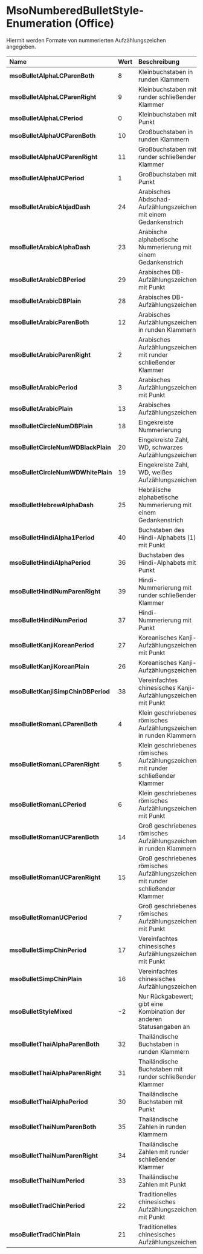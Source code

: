 
# MsoNumberedBulletStyle-Enumeration (Office)

Hiermit werden Formate von nummerierten Aufzählungszeichen angegeben.



|**Name**|**Wert**|**Beschreibung**|
|:-----|:-----|:-----|
|**msoBulletAlphaLCParenBoth**|8|Kleinbuchstaben in runden Klammern|
|**msoBulletAlphaLCParenRight**|9|Kleinbuchstaben mit runder schließender Klammer|
|**msoBulletAlphaLCPeriod**|0|Kleinbuchstaben mit Punkt|
|**msoBulletAlphaUCParenBoth**|10|Großbuchstaben in runden Klammern|
|**msoBulletAlphaUCParenRight**|11|Großbuchstaben mit runder schließender Klammer|
|**msoBulletAlphaUCPeriod**|1|Großbuchstaben mit Punkt|
|**msoBulletArabicAbjadDash**|24|Arabisches Abdschad-Aufzählungszeichen mit einem Gedankenstrich|
|**msoBulletArabicAlphaDash**|23|Arabische alphabetische Nummerierung mit einem Gedankenstrich|
|**msoBulletArabicDBPeriod**|29|Arabisches DB-Aufzählungszeichen mit Punkt|
|**msoBulletArabicDBPlain**|28|Arabisches DB-Aufzählungszeichen|
|**msoBulletArabicParenBoth**|12|Arabisches Aufzählungszeichen in runden Klammern|
|**msoBulletArabicParenRight**|2|Arabisches Aufzählungszeichen mit runder schließender Klammer|
|**msoBulletArabicPeriod**|3|Arabisches Aufzählungszeichen mit Punkt|
|**msoBulletArabicPlain**|13|Arabisches Aufzählungszeichen|
|**msoBulletCircleNumDBPlain**|18|Eingekreiste Nummerierung|
|**msoBulletCircleNumWDBlackPlain**|20|Eingekreiste Zahl, WD, schwarzes Aufzählungszeichen|
|**msoBulletCircleNumWDWhitePlain**|19|Eingekreiste Zahl, WD, weißes Aufzählungszeichen|
|**msoBulletHebrewAlphaDash**|25|Hebräische alphabetische Nummerierung mit einem Gedankenstrich|
|**msoBulletHindiAlpha1Period**|40|Buchstaben des Hindi-Alphabets (1) mit Punkt|
|**msoBulletHindiAlphaPeriod**|36|Buchstaben des Hindi-Alphabets mit Punkt|
|**msoBulletHindiNumParenRight**|39|Hindi-Nummerierung mit runder schließender Klammer|
|**msoBulletHindiNumPeriod**|37|Hindi-Nummerierung mit Punkt|
|**msoBulletKanjiKoreanPeriod**|27|Koreanisches Kanji-Aufzählungszeichen mit Punkt|
|**msoBulletKanjiKoreanPlain**|26|Koreanisches Kanji-Aufzählungszeichen|
|**msoBulletKanjiSimpChinDBPeriod**|38|Vereinfachtes chinesisches Kanji-Aufzählungszeichen mit Punkt|
|**msoBulletRomanLCParenBoth**|4|Klein geschriebenes römisches Aufzählungszeichen in runden Klammern|
|**msoBulletRomanLCParenRight**|5|Klein geschriebenes römisches Aufzählungszeichen mit runder schließender Klammer|
|**msoBulletRomanLCPeriod**|6|Klein geschriebenes römisches Aufzählungszeichen mit Punkt|
|**msoBulletRomanUCParenBoth**|14|Groß geschriebenes römisches Aufzählungszeichen in runden Klammern|
|**msoBulletRomanUCParenRight**|15|Groß geschriebenes römisches Aufzählungszeichen mit runder schließender Klammer|
|**msoBulletRomanUCPeriod**|7|Groß geschriebenes römisches Aufzählungszeichen mit Punkt|
|**msoBulletSimpChinPeriod**|17|Vereinfachtes chinesisches Aufzählungszeichen mit Punkt|
|**msoBulletSimpChinPlain**|16|Vereinfachtes chinesisches Aufzählungszeichen|
|**msoBulletStyleMixed**|-2|Nur Rückgabewert; gibt eine Kombination der anderen Statusangaben an|
|**msoBulletThaiAlphaParenBoth**|32|Thailändische Buchstaben in runden Klammern|
|**msoBulletThaiAlphaParenRight**|31|Thailändische Buchstaben mit runder schließender Klammer|
|**msoBulletThaiAlphaPeriod**|30|Thailändische Buchstaben mit Punkt|
|**msoBulletThaiNumParenBoth**|35|Thailändische Zahlen in runden Klammern|
|**msoBulletThaiNumParenRight**|34|Thailändische Zahlen mit runder schließender Klammer|
|**msoBulletThaiNumPeriod**|33|Thailändische Zahlen mit Punkt|
|**msoBulletTradChinPeriod**|22|Traditionelles chinesisches Aufzählungszeichen mit Punkt|
|**msoBulletTradChinPlain**|21|Traditionelles chinesisches Aufzählungszeichen|
